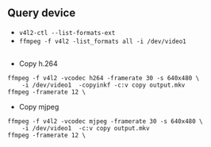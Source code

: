 ## Query device

* ```v4l2-ctl --list-formats-ext``` 
* ```ffmpeg -f v4l2 -list_formats all -i /dev/video1```


## 

* Copy h.264 
```
ffmpeg -f v4l2 -vcodec h264 -framerate 30 -s 640x480 \
    -i /dev/video1  -copyinkf -c:v copy output.mkv
ffmpeg -framerate 12 \
```

* Copy mjpeg
```
ffmpeg -f v4l2 -vcodec mjpeg -framerate 30 -s 640x480 \
    -i /dev/video1  -c:v copy output.mkv
ffmpeg -framerate 12 \
```
